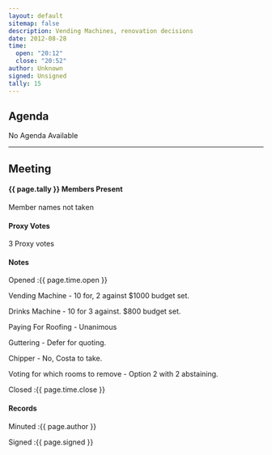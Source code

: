 ```yaml
---
layout: default
sitemap: false
description: Vending Machines, renovation decisions
date: 2012-08-28
time:
  open: "20:12"
  close: "20:52"
author: Unknown
signed: Unsigned
tally: 15
---
```


## Agenda

No Agenda Available

---

## Meeting

#### {{ page.tally }} Members Present

Member names not taken

#### Proxy Votes

3 Proxy votes

#### Notes

Opened
:{{ page.time.open }}

Vending Machine - 10 for, 2 against $1000 budget set.

Drinks Machine - 10 for 3 against. $800 budget set.

Paying For Roofing - Unanimous

Guttering - Defer for quoting.

Chipper - No, Costa to take.

Voting for which rooms to remove - Option 2 with 2 abstaining.

Closed
:{{ page.time.close }}

#### Records

Minuted
:{{ page.author }}

Signed
:{{ page.signed }}
